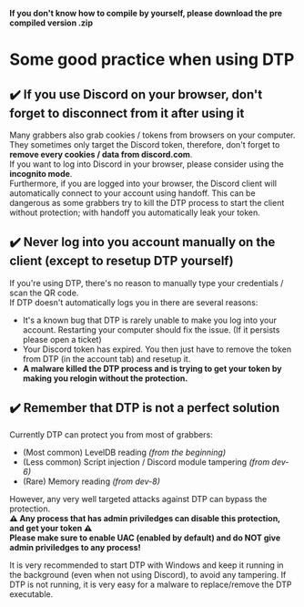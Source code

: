 **If you don't know how to compile by yourself, please download the pre compiled version .zip**


# Some good practice when using DTP

## ✔️ If you use Discord on your browser, don't forget to disconnect from it after using it
Many grabbers also grab cookies / tokens from browsers on your computer. They sometimes only target the Discord token, therefore,
don't forget to **remove every cookies / data from discord.com**.\
If you want to log into Discord in your browser, please consider using the **incognito mode**.\
Furthermore, if you are logged into your browser, the Discord client will automatically connect to your account using handoff. This can be dangerous as some grabbers try to kill the DTP process to start the client without protection; with handoff you automatically leak your token.

## ✔️ Never log into you account manually on the client (except to resetup DTP yourself)
If you're using DTP, there's no reason to manually type your credentials / scan the QR code.\
If DTP doesn't automatically logs you in there are several reasons:
* It's a known bug that DTP is rarely unable to make you log into your account. Restarting your computer should fix the issue. (If it persists please open a ticket)
* Your Discord token has expired. You then just have to remove the token from DTP (in the account tab) and resetup it.
* **A malware killed the DTP process and is trying to get your token by making you relogin without the protection.**

## ✔️ Remember that DTP is not a perfect solution
Currently DTP can protect you from most of grabbers:
- (Most common) LevelDB reading *(from the beginning)*
- (Less common) Script injection / Discord module tampering *(from dev-6)*
- (Rare) Memory reading *(from dev-8)*

However, any very well targeted attacks against DTP can bypass the protection.\
**⚠️ Any process that has admin priviledges can disable this protection, and get your token ⚠️**\
**Please make sure to enable UAC (enabled by default) and do NOT give admin priviledges to any process!**

It is very recommended to start DTP with Windows and keep it running in the background (even when not using Discord), to avoid any tampering. If DTP is not running, it is very easy for a malware to replace/remove the DTP executable.
